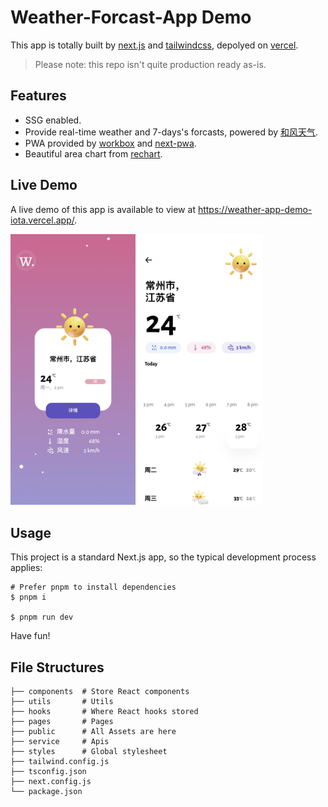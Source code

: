 # Weather-Forcast-App Demo

This app is totally built by [next.js](https://nextjs.org/) and [tailwindcss](https://tailwindcss.com), depolyed on [vercel](https://vercel.com/).

> Please note: this repo isn't quite production ready as-is.

## Features

+ SSG enabled.
+ Provide real-time weather and 7-days's forcasts, powered by [和风天气](https://dev.qweather.com/).
+ PWA provided by [workbox](https://developer.chrome.com/docs/workbox/) and [next-pwa](https://www.npmjs.com/package/next-pwa).
+ Beautiful area chart from [rechart](https://recharts.org/).

## Live Demo

A live demo of this app is available to view at https://weather-app-demo-iota.vercel.app/.

<div>
 <img src="./screenshot-forcast.png" width="200" />
 <img src="./screenshot-home.png" width="200" />
</div>

## Usage

This project is a standard Next.js app, so the typical development process applies:

```shell
# Prefer pnpm to install dependencies
$ pnpm i

$ pnpm run dev
```

Have fun!

## File Structures

```shell
├── components  # Store React components
├── utils       # Utils
├── hooks       # Where React hooks stored
├── pages       # Pages
├── public      # All Assets are here
├── service     # Apis
├── styles      # Global stylesheet
├── tailwind.config.js
├── tsconfig.json
├── next.config.js
└── package.json
```
